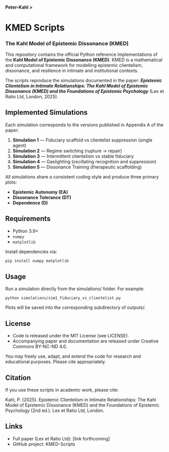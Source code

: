 #### Peter-Kahl >

# KMED Scripts

### The Kahl Model of Epistemic Dissonance (KMED)

This repository contains the official Python reference implementations of the **Kahl Model of Epistemic Dissonance (KMED)**.
KMED is a mathematical and computational framework for modelling epistemic clientelism, dissonance, and resilience in intimate and institutional contexts.

The scripts reproduce the simulations documented in the paper:
**_Epistemic Clientelism in Intimate Relationships: The Kahl Model of Epistemic Dissonance (KMED) and the Foundations of Epistemic Psychology_**
(Lex et Ratio Ltd, London, 2025).

## Implemented Simulations

Each simulation corresponds to the versions published in Appendix A of the paper:

1. **Simulation 1** — Fiduciary scaffold vs clientelist suppression (single agent)
2. **Simulation 2** — Regime switching (rupture → repair)
3. **Simulation 3** — Intermittent clientelism vs stable fiduciary
4. **Simulation 4** — Gaslighting (oscillating recognition and suppression)
5. **Simulation 5** — Dissonance Training (therapeutic scaffolding)

All simulations share a consistent coding style and produce three primary plots:
- **Epistemic Autonomy (EA)**
- **Dissonance Tolerance (DT)**
- **Dependence (D)**

## Requirements

- Python 3.9+
- `numpy`
- `matplotlib`

Install dependencies via:

```bash
pip install numpy matplotlib
```

## Usage

Run a simulation directly from the simulations/ folder. For example:

```
python simulations/sim1_fiduciary_vs_clientelist.py
```

Plots will be saved into the corresponding subdirectory of outputs/.

## License
- Code is released under the MIT License (see LICENSE).
- Accompanying paper and documentation are released under Creative Commons BY-NC-ND 4.0.

You may freely use, adapt, and extend the code for research and educational purposes. Please cite appropriately.


## Citation

If you use these scripts in academic work, please cite:

Kahl, P. (2025). Epistemic Clientelism in Intimate Relationships: The Kahl Model of Epistemic Dissonance (KMED) and the Foundations of Epistemic Psychology (2nd ed.).
Lex et Ratio Ltd, London.

## Links

- Full paper (Lex et Ratio Ltd): [link forthcoming]
- GitHub project: KMED-Scripts
